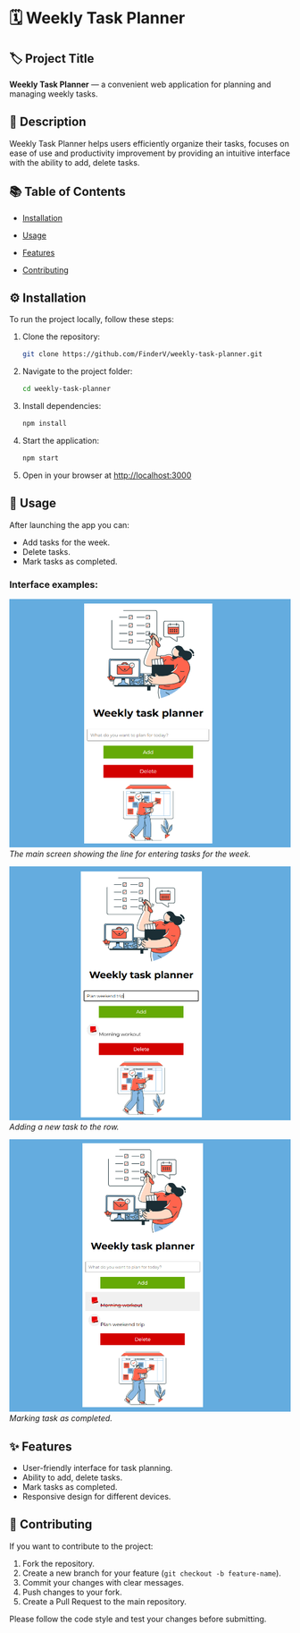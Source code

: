 # 🗓️ Weekly Task Planner

## 🏷️ Project Title  
**Weekly Task Planner** — a convenient web application for planning and managing weekly tasks.

## 📝 Description  
Weekly Task Planner helps users efficiently organize their tasks, focuses on ease of use and productivity improvement by providing an intuitive interface with the ability to add, delete tasks.

## 📚 Table of Contents  

- [Installation](#-installation)
 
- [Usage](#-usage)
 
- [Features](#-features)
 
- [Contributing](#-contributing)

## ⚙️ Installation  
To run the project locally, follow these steps:

1. Clone the repository:  
   ```bash
   git clone https://github.com/FinderV/weekly-task-planner.git
   ```
2. Navigate to the project folder:  
   ```bash
   cd weekly-task-planner
   ```
3. Install dependencies:  
   ```bash
   npm install
   ```
4. Start the application:  
   ```bash
   npm start
   ```
5. Open in your browser at [http://localhost:3000](http://localhost:3000)

## 🚀 Usage  
After launching the app you can:

- Add tasks for the week.  
- Delete tasks.  
- Mark tasks as completed.  

### Interface examples:

![Main task planner screen](./assets/main.png)  
*The main screen showing the line for entering tasks for the week.*



![Adding a new task](./assets/add-task.png)  
*Adding a new task to the row.*



![Completed tasks marked](./assets/completed-task.png)  
*Marking task as completed.*



## ✨ Features  
- User-friendly interface for task planning.  
- Ability to add, delete tasks.  
- Mark tasks as completed.  
- Responsive design for different devices.  

## 🤝 Contributing  
If you want to contribute to the project:

1. Fork the repository.  
2. Create a new branch for your feature (`git checkout -b feature-name`).  
3. Commit your changes with clear messages.  
4. Push changes to your fork.  
5. Create a Pull Request to the main repository.

Please follow the code style and test your changes before submitting.

